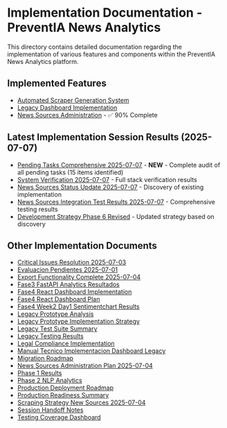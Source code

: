# Implementation Documentation - PreventIA News Analytics

This directory contains detailed documentation regarding the implementation of various features and components within the PreventIA News Analytics platform.

## Implemented Features

- [Automated Scraper Generation System](automated-scraper-generation-system.md)
- [Legacy Dashboard Implementation](legacy-dashboard-implementation.md)
- [News Sources Administration](news-sources-administration-plan-2025-07-04.md) - ✅ 90% Complete

## Latest Implementation Session Results (2025-07-07)

- [Pending Tasks Comprehensive 2025-07-07](pending-tasks-comprehensive-2025-07-07.md) - **NEW** - Complete audit of all pending tasks (15 items identified)
- [System Verification 2025-07-07](system-verification-2025-07-07.md) - Full stack verification results
- [News Sources Status Update 2025-07-07](news-sources-status-update-2025-07-07.md) - Discovery of existing implementation
- [News Sources Integration Test Results 2025-07-07](news-sources-integration-test-results-2025-07-07.md) - Comprehensive testing results
- [Development Strategy Phase 6 Revised](development-strategy-phase-6-revised.md) - Updated strategy based on discovery

## Other Implementation Documents

- [Critical Issues Resolution 2025-07-03](critical-issues-resolution-2025-07-03.md)
- [Evaluacion Pendientes 2025-07-01](evaluacion-pendientes-2025-07-01.md)
- [Export Functionality Complete 2025-07-04](export-functionality-complete-2025-07-04.md)
- [Fase3 FastAPI Analytics Resultados](fase3-fastapi-analytics-resultados.md)
- [Fase4 React Dashboard Implementation](fase4-react-dashboard-implementation.md)
- [Fase4 React Dashboard Plan](fase4-react-dashboard-plan.md)
- [Fase4 Week2 Day1 Sentimentchart Results](fase4-week2-day1-sentimentchart-results.md)
- [Legacy Prototype Analysis](legacy-prototype-analysis.md)
- [Legacy Prototype Implementation Strategy](legacy-prototype-implementation-strategy.md)
- [Legacy Test Suite Summary](legacy-test-suite-summary.md)
- [Legacy Testing Results](legacy-testing-results.md)
- [Legal Compliance Implementation](legal-compliance-implementation.md)
- [Manual Tecnico Implementacion Dashboard Legacy](manual-tecnico-implementacion-dashboard-legacy.md)
- [Migration Roadmap](migration-roadmap.md)
- [News Sources Administration Plan 2025-07-04](news-sources-administration-plan-2025-07-04.md)
- [Phase 1 Results](phase-1-results.md)
- [Phase 2 NLP Analytics](phase-2-nlp-analytics.md)
- [Production Deployment Roadmap](production-deployment-roadmap.md)
- [Production Readiness Summary](production-readiness-summary.md)
- [Scraping Strategy New Sources 2025-07-04](scraping-strategy-new-sources-2025-07-04.md)
- [Session Handoff Notes](session-handoff-notes.md)
- [Testing Coverage Dashboard](testing-coverage-dashboard.md)
